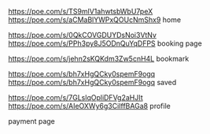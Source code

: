 https://poe.com/s/TS9mlV1ahwtsbWbU7peX
https://poe.com/s/aCMaBlYWPxQOUcNmShx9
home

https://poe.com/s/0QkCOVGDUYDsNoi3VtNv
https://poe.com/s/PPh3py8J5ODnQuYqDFPS
booking page

https://poe.com/s/jehn2sKQKdm3Zw5cnH4L
bookmark

https://poe.com/s/bh7xHgQCky0spemF9ogq
https://poe.com/s/bh7xHgQCky0spemF9ogq
saved

https://poe.com/s/7GLslqOpliDFVg2aHJIt
https://poe.com/s/AIeOXWy6g3CiIffBAGa8
profile

payment page
